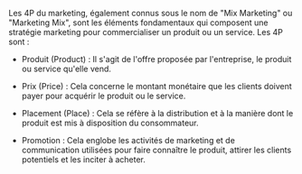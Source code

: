 Les 4P du marketing, également connus sous le nom de "Mix Marketing" ou "Marketing Mix", sont les éléments fondamentaux qui composent une stratégie marketing pour commercialiser un produit ou un service. Les 4P sont :

- Produit (Product) : Il s'agit de l'offre proposée par l'entreprise, le produit ou service qu'elle vend.

- Prix (Price) : Cela concerne le montant monétaire que les clients doivent payer pour acquérir le produit ou le service.

- Placement (Place) : Cela se réfère à la distribution et à la manière dont le produit est mis à disposition du consommateur.

- Promotion : Cela englobe les activités de marketing et de communication utilisées pour faire connaître le produit, attirer les clients potentiels et les inciter à acheter.
